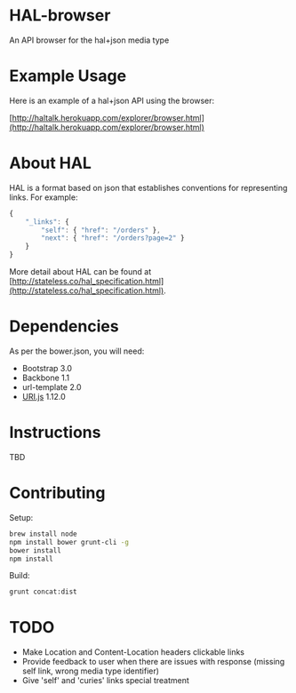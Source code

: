 HAL-browser
===========
An API browser for the hal+json media type

Example Usage
=============
Here is an example of a hal+json API using the browser:

[http://haltalk.herokuapp.com/explorer/browser.html](http://haltalk.herokuapp.com/explorer/browser.html)

About HAL
========
HAL is a format based on json that establishes conventions for
representing links. For example:

```javascript
{
    "_links": {
        "self": { "href": "/orders" },
        "next": { "href": "/orders?page=2" }
    }
}
```

More detail about HAL can be found at
[http://stateless.co/hal_specification.html](http://stateless.co/hal_specification.html).

Dependencies
============
As per the bower.json, you will need:
* Bootstrap 3.0
* Backbone 1.1
* url-template 2.0
* [URI.js] 1.12.0

Instructions
============
TBD

Contributing
===========
Setup:
```bash
brew install node
npm install bower grunt-cli -g
bower install
npm install
```

Build:
```bash
grunt concat:dist
```

TODO
===========
* Make Location and Content-Location headers clickable links
* Provide feedback to user when there are issues with response (missing
self link, wrong media type identifier)
* Give 'self' and 'curies' links special treatment

[URI.js]: http://medialize.github.io/URI.js/